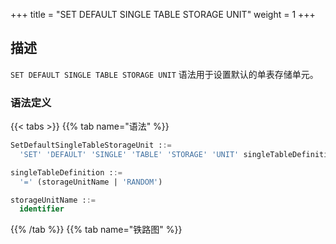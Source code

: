 +++
title = "SET DEFAULT SINGLE TABLE STORAGE UNIT"
weight = 1
+++

## 描述

`SET DEFAULT SINGLE TABLE STORAGE UNIT` 语法用于设置默认的单表存储单元。

### 语法定义

{{< tabs >}}
{{% tab name="语法" %}}
```sql
SetDefaultSingleTableStorageUnit ::=
  'SET' 'DEFAULT' 'SINGLE' 'TABLE' 'STORAGE' 'UNIT' singleTableDefinition

singleTableDefinition ::=
  '=' (storageUnitName | 'RANDOM')

storageUnitName ::=
  identifier
```
{{% /tab %}}
{{% tab name="铁路图" %}}
<iframe frameborder="0" name="diagram" id="diagram" width="100%" height="100%"></iframe>
{{% /tab %}}
{{< /tabs >}}


### 补充说明

- `STORAGE UNIT` 需使用 RDL 管理的存储单元。 `RANDOM` 代表随机储存

### 示例

- 设置默认的单表存储单元

```sql
SET DEFAULT SINGLE TABLE STORAGE UNIT = ds_0;
```

- 设置默认的单表存储单元为随机储存

```sql
SET DEFAULT SINGLE TABLE STORAGE UNIT = RANDOM;
```

### 保留字

`SET`、`DEFAULT`、`SINGLE`、`TABLE`、`STORAGE`、`UNIT`、`RANDOM`

### 相关链接

- [保留字](/cn/user-manual/shardingsphere-proxy/distsql/syntax/reserved-word/)